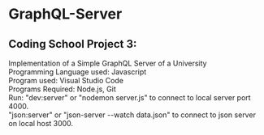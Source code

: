 # GraphQL-Server
## Coding School Project 3:

Implementation of a Simple GraphQL Server of a University\
Programming Language used: Javascript\
Program used: Visual Studio Code\
Programs Required: Node.js, Git\
Run: "dev:server" or  "nodemon server.js" to connect to local server port 4000.\
      "json:server" or "json-server --watch data.json" to connect to json server on local host 3000.
